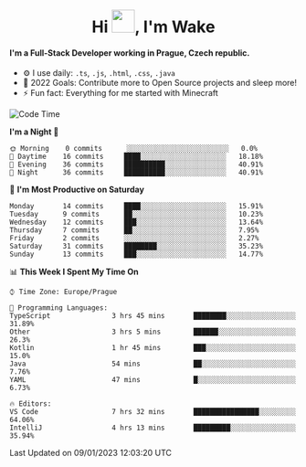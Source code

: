 <h1 align="center">Hi <img src="https://raw.githubusercontent.com/MrWakeCZ/MrWakeCZ/master/Hi.gif" width="40px" />, I'm Wake</h1>

#### I'm a Full-Stack Developer working in Prague, Czech republic.
- ⚙️ I use daily: `.ts`, `.js`, `.html`, `.css`, `.java`
- 🥅 2022 Goals: Contribute more to Open Source projects and sleep more!
- ⚡ Fun fact: Everything for me started with Minecraft

<!--START_SECTION:waka-->
![Code Time](http://img.shields.io/badge/Code%20Time-2%2C889%20hrs%201%20min-blue)

**I'm a Night 🦉** 

```text
🌞 Morning    0 commits      ░░░░░░░░░░░░░░░░░░░░░░░░░   0.0% 
🌆 Daytime    16 commits     ████░░░░░░░░░░░░░░░░░░░░░   18.18% 
🌃 Evening    36 commits     ██████████░░░░░░░░░░░░░░░   40.91% 
🌙 Night      36 commits     ██████████░░░░░░░░░░░░░░░   40.91%

```
📅 **I'm Most Productive on Saturday** 

```text
Monday       14 commits     ████░░░░░░░░░░░░░░░░░░░░░   15.91% 
Tuesday      9 commits      ██░░░░░░░░░░░░░░░░░░░░░░░   10.23% 
Wednesday    12 commits     ███░░░░░░░░░░░░░░░░░░░░░░   13.64% 
Thursday     7 commits      ██░░░░░░░░░░░░░░░░░░░░░░░   7.95% 
Friday       2 commits      ░░░░░░░░░░░░░░░░░░░░░░░░░   2.27% 
Saturday     31 commits     ████████░░░░░░░░░░░░░░░░░   35.23% 
Sunday       13 commits     ███░░░░░░░░░░░░░░░░░░░░░░   14.77%

```


📊 **This Week I Spent My Time On** 

```text
⌚︎ Time Zone: Europe/Prague

💬 Programming Languages: 
TypeScript               3 hrs 45 mins       ████████░░░░░░░░░░░░░░░░░   31.89% 
Other                    3 hrs 5 mins        ██████░░░░░░░░░░░░░░░░░░░   26.3% 
Kotlin                   1 hr 45 mins        ███░░░░░░░░░░░░░░░░░░░░░░   15.0% 
Java                     54 mins             ██░░░░░░░░░░░░░░░░░░░░░░░   7.76% 
YAML                     47 mins             █░░░░░░░░░░░░░░░░░░░░░░░░   6.73%

🔥 Editors: 
VS Code                  7 hrs 32 mins       ████████████████░░░░░░░░░   64.06% 
IntelliJ                 4 hrs 13 mins       █████████░░░░░░░░░░░░░░░░   35.94%

```


 Last Updated on 09/01/2023 12:03:20 UTC
<!--END_SECTION:waka-->
